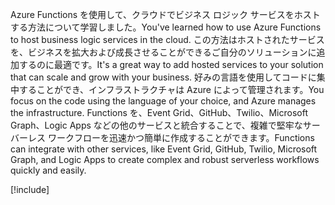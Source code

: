 <span data-ttu-id="d8815-101">Azure Functions を使用して、クラウドでビジネス ロジック サービスをホストする方法について学習しました。</span><span class="sxs-lookup"><span data-stu-id="d8815-101">You've learned how to use Azure Functions to host business logic services in the cloud.</span></span> <span data-ttu-id="d8815-102">この方法はホストされたサービスを、ビジネスを拡大および成長させることができるご自分のソリューションに追加するのに最適です。</span><span class="sxs-lookup"><span data-stu-id="d8815-102">It's a great way to add hosted services to your solution that can scale and grow with your business.</span></span> <span data-ttu-id="d8815-103">好みの言語を使用してコードに集中することができ、インフラストラクチャは Azure によって管理されます。</span><span class="sxs-lookup"><span data-stu-id="d8815-103">You focus on the code using the language of your choice, and Azure manages the infrastructure.</span></span> <span data-ttu-id="d8815-104">Functions を、Event Grid、GitHub、Twilio、Microsoft Graph、Logic Apps などの他のサービスと統合することで、複雑で堅牢なサーバーレス ワークフローを迅速かつ簡単に作成することができます。</span><span class="sxs-lookup"><span data-stu-id="d8815-104">Functions can integrate with other services, like Event Grid, GitHub, Twilio, Microsoft Graph, and Logic Apps to create complex and robust serverless workflows quickly and easily.</span></span>

[!include[](../../../includes/azure-sandbox-cleanup.md)]